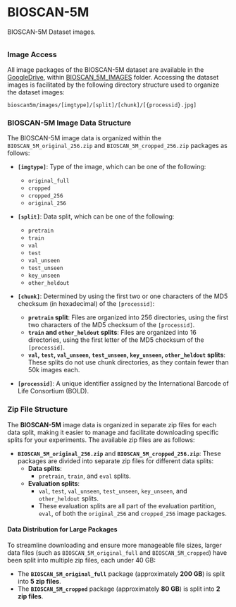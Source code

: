 # BIOSCAN-5M

BIOSCAN-5M Dataset images. 

###### <h3> Image Access
All image packages of the BIOSCAN-5M dataset are available in the [GoogleDrive](https://drive.google.com/drive/u/1/folders/1Jc57eKkeiYrnUBc9WlIp-ZS_L1bVlT-0),
within [BIOSCAN_5M_IMAGES](https://drive.google.com/drive/u/1/folders/1tZ5V_qWSPdDwD90oLz_Uqykp1AoBzLVM) folder.
Accessing the dataset images is facilitated by the following directory structure used to organize the dataset images:

```plaintext
bioscan5m/images/[imgtype]/[split]/[chunk]/[{processid}.jpg]
```

### BIOSCAN-5M Image Data Structure

The BIOSCAN-5M image data is organized within the `BIOSCAN_5M_original_256.zip` and `BIOSCAN_5M_cropped_256.zip` packages as follows:

- **`[imgtype]`**: Type of the image, which can be one of the following:
  - `original_full`
  - `cropped`
  - `cropped_256`
  - `original_256`

- **`[split]`**: Data split, which can be one of the following:
  - `pretrain`
  - `train`
  - `val`
  - `test`
  - `val_unseen`
  - `test_unseen`
  - `key_unseen`
  - `other_heldout`

- **`[chunk]`**: Determined by using the first two or one characters of the MD5 checksum (in hexadecimal) of the `[processid]`:
  - **`pretrain` split**: Files are organized into 256 directories, using the first two characters of the MD5 checksum of the `[processid]`.
  - **`train` and `other_heldout` splits**: Files are organized into 16 directories, using the first letter of the MD5 checksum of the `[processid]`.
  - **`val`, `test`, `val_unseen`, `test_unseen`, `key_unseen`, `other_heldout` splits**: These splits do not use chunk directories, as they contain fewer than 50k images each.

- **`[processid]`**: A unique identifier assigned by the International Barcode of Life Consortium (BOLD).


### Zip File Structure

The **BIOSCAN-5M** image data is organized in separate zip files for each data split, making it easier to manage and facilitate downloading specific splits for your experiments. The available zip files are as follows:

- **`BIOSCAN_5M_original_256.zip`** and **`BIOSCAN_5M_cropped_256.zip`**: These packages are divided into separate zip files for different data splits:
  - **Data splits**: 
    - `pretrain`, `train`, and `eval` splits.
  - **Evaluation splits**: 
    - `val`, `test`, `val_unseen`, `test_unseen`, `key_unseen`, and `other_heldout` splits.
    - These evaluation splits are all part of the evaluation partition, `eval`, of both the `original_256` and `cropped_256` image packages.

#### Data Distribution for Large Packages

To streamline downloading and ensure more manageable file sizes, larger data files (such as `BIOSCAN_5M_original_full` and `BIOSCAN_5M_cropped`) have been split into multiple zip files, each under 40 GB:

- The **`BIOSCAN_5M_original_full`** package (approximately **200 GB**) is split into **5 zip files**.
- The **`BIOSCAN_5M_cropped`** package (approximately **80 GB**) is split into **2 zip files**.



